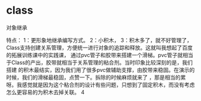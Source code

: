 class
=====

对象继承

特点：
	1：更形象地继承编写方式。
	2：小积木，
	3：积木多了，就不好管理了，Class支持创建关系管理，方便统一进行对象的追踪和释放。这就叫我想起了百度的拓展训练课中的实践课，
		通过pvc管子和胶带来搭建一个滑梯。pvc管子就相当于Class的产出，胶带就相当于关系管理的粘合剂。当时印象比较深刻的是，我们搭建
		的积木最结实，因为我们用了很多pvc做辅助支撑，由胶带来稳固。在演示的时候，我们的滑梯最稳固，点赞一下。拆除的时候麻烦就来了
		，那是相当的累呀。我感觉就是因为这个粘合剂的设计有些问题，只想到了固定积木，而没有考虑怎么更容易的为积木去掉关联。
    4
	
	
